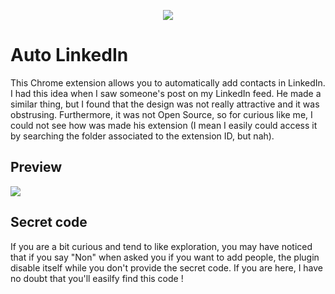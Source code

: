 <p align="center"><img  src="https://content.linkedin.com/content/dam/brand/site/img/logo/logo-tm.png"></p>


# Auto LinkedIn
This Chrome extension allows you to automatically add contacts in LinkedIn. 
I had this idea when I saw someone's post on my LinkedIn feed. He made a similar thing, 
but I found that the design was not really attractive and it was obstrusing. Furthermore, it was not Open Source, 
so for curious like me, I could not see how was made his extension (I mean I easily could access it by searching 
the folder associated to the extension ID, but nah).

## Preview
![](http://i.imgur.com/TWO9QtV.gifv)

## Secret code
If you are a bit curious and tend to like exploration, you may have noticed that if you say "Non" 
when asked you if you want to add people, the plugin disable itself while you don't provide the secret
code. If you are here, I have no doubt that you'll easilfy find this code !
